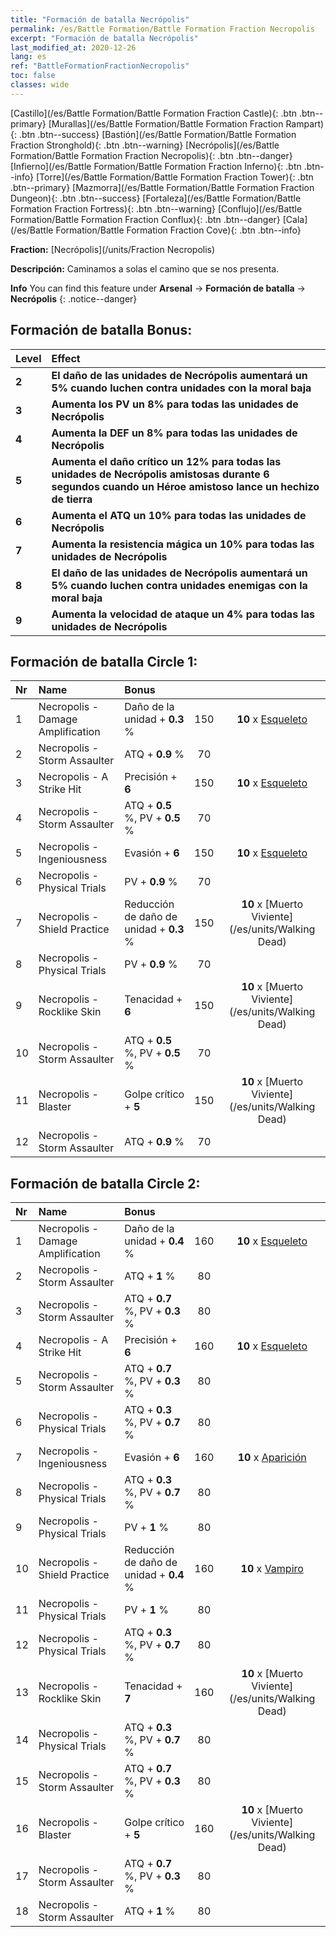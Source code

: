 ```yaml
---
title: "Formación de batalla Necrópolis"
permalink: /es/Battle Formation/Battle Formation Fraction Necropolis
excerpt: "Formación de batalla Necrópolis"
last_modified_at: 2020-12-26
lang: es
ref: "BattleFormationFractionNecropolis"
toc: false
classes: wide
---
```

 [Castillo](/es/Battle Formation/Battle Formation Fraction Castle){: .btn .btn--primary} [Murallas](/es/Battle Formation/Battle Formation Fraction Rampart){: .btn .btn--success} [Bastión](/es/Battle Formation/Battle Formation Fraction Stronghold){: .btn .btn--warning} [Necrópolis](/es/Battle Formation/Battle Formation Fraction Necropolis){: .btn .btn--danger} [Infierno](/es/Battle Formation/Battle Formation Fraction Inferno){: .btn .btn--info} [Torre](/es/Battle Formation/Battle Formation Fraction Tower){: .btn .btn--primary} [Mazmorra](/es/Battle Formation/Battle Formation Fraction Dungeon){: .btn .btn--success} [Fortaleza](/es/Battle Formation/Battle Formation Fraction Fortress){: .btn .btn--warning} [Conflujo](/es/Battle Formation/Battle Formation Fraction Conflux){: .btn .btn--danger} [Cala](/es/Battle Formation/Battle Formation Fraction Cove){: .btn .btn--info} 

  **Fraction:** [Necrópolis](/units/Fraction Necropolis)

  **Descripción:** Caminamos a solas el camino que se nos presenta.

**Info** You can find this feature under **Arsenal** -> **Formación de batalla** -> **Necrópolis** 
{: .notice--danger}

## Formación de batalla Bonus:

  | Level |         Effect        |
  |:------|:---------------------|
  | **2** | **El daño de las unidades de Necrópolis aumentará un 5% cuando luchen contra unidades con la moral baja** |
  | **3** | **Aumenta los PV un 8% para todas las unidades de Necrópolis** |
  | **4** | **Aumenta la DEF un 8% para todas las unidades de Necrópolis** |
  | **5** | **Aumenta el daño crítico un 12% para todas las unidades de Necrópolis amistosas durante 6 segundos cuando un Héroe amistoso lance un hechizo de tierra** |
  | **6** | **Aumenta el ATQ un 10% para todas las unidades de Necrópolis** |
  | **7** | **Aumenta la resistencia mágica un 10% para todas las unidades de Necrópolis** |
  | **8** | **El daño de las unidades de Necrópolis aumentará un 5% cuando luchen contra unidades enemigas con la moral baja** |
  | **9** | **Aumenta la velocidad de ataque un 4% para todas las unidades de Necrópolis** |

## Formación de batalla Circle 1:

  |  Nr  |         Name        |  Bonus  | <i class="fas fa-flask"/>  |  <i class="fab fa-optin-monster"/> |
  |:-----|:--------------------|:---------|:-----------------:|:----------------:|
  | 1 | Necropolis - Damage Amplification | Daño de la unidad + **0.3** % | 150 |  **10** x [Esqueleto](/es/units/Skeleton) |
  | 2 | Necropolis - Storm Assaulter | ATQ + **0.9** % | 70 |   |
  | 3 | Necropolis - A Strike Hit | Precisión + **6**  | 150 |  **10** x [Esqueleto](/es/units/Skeleton) |
  | 4 | Necropolis - Storm Assaulter | ATQ + **0.5** %, PV + **0.5** % | 70 |   |
  | 5 | Necropolis - Ingeniousness | Evasión + **6**  | 150 |  **10** x [Esqueleto](/es/units/Skeleton) |
  | 6 | Necropolis - Physical Trials | PV + **0.9** % | 70 |   |
  | 7 | Necropolis - Shield Practice | Reducción de daño de unidad + **0.3** % | 150 |  **10** x [Muerto Viviente](/es/units/Walking Dead) |
  | 8 | Necropolis - Physical Trials | PV + **0.9** % | 70 |   |
  | 9 | Necropolis - Rocklike Skin | Tenacidad + **6**  | 150 |  **10** x [Muerto Viviente](/es/units/Walking Dead) |
  | 10 | Necropolis - Storm Assaulter | ATQ + **0.5** %, PV + **0.5** % | 70 |   |
  | 11 | Necropolis - Blaster | Golpe crítico + **5**  | 150 |  **10** x [Muerto Viviente](/es/units/Walking Dead) |
  | 12 | Necropolis - Storm Assaulter | ATQ + **0.9** % | 70 |   |
  


## Formación de batalla Circle 2:

  |  Nr  |         Name        |  Bonus  | <i class="fas fa-flask"/>  |  <i class="fab fa-optin-monster"/> |
  |:-----|:--------------------|:---------|:-----------------:|:----------------:|
  | 1 | Necropolis - Damage Amplification | Daño de la unidad + **0.4** % | 160 |  **10** x [Esqueleto](/es/units/Skeleton) |
  | 2 | Necropolis - Storm Assaulter | ATQ + **1** % | 80 |   |
  | 3 | Necropolis - Storm Assaulter | ATQ + **0.7** %, PV + **0.3** % | 80 |   |
  | 4 | Necropolis - A Strike Hit | Precisión + **6**  | 160 |  **10** x [Esqueleto](/es/units/Skeleton) |
  | 5 | Necropolis - Storm Assaulter | ATQ + **0.7** %, PV + **0.3** % | 80 |   |
  | 6 | Necropolis - Physical Trials | ATQ + **0.3** %, PV + **0.7** % | 80 |   |
  | 7 | Necropolis - Ingeniousness | Evasión + **6**  | 160 |  **10** x [Aparición](/es/units/Wight) |
  | 8 | Necropolis - Physical Trials | ATQ + **0.3** %, PV + **0.7** % | 80 |   |
  | 9 | Necropolis - Physical Trials | PV + **1** % | 80 |   |
  | 10 | Necropolis - Shield Practice | Reducción de daño de unidad + **0.4** % | 160 |  **10** x [Vampiro](/es/units/Vampire) |
  | 11 | Necropolis - Physical Trials | PV + **1** % | 80 |   |
  | 12 | Necropolis - Physical Trials | ATQ + **0.3** %, PV + **0.7** % | 80 |   |
  | 13 | Necropolis - Rocklike Skin | Tenacidad + **7**  | 160 |  **10** x [Muerto Viviente](/es/units/Walking Dead) |
  | 14 | Necropolis - Physical Trials | ATQ + **0.3** %, PV + **0.7** % | 80 |   |
  | 15 | Necropolis - Storm Assaulter | ATQ + **0.7** %, PV + **0.3** % | 80 |   |
  | 16 | Necropolis - Blaster | Golpe crítico + **5**  | 160 |  **10** x [Muerto Viviente](/es/units/Walking Dead) |
  | 17 | Necropolis - Storm Assaulter | ATQ + **0.7** %, PV + **0.3** % | 80 |   |
  | 18 | Necropolis - Storm Assaulter | ATQ + **1** % | 80 |   |
  

